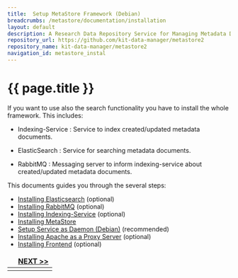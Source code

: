 ```yaml
---
title:  Setup MetaStore Framework (Debian)
breadcrumbs: /metastore/documentation/installation
layout: default
description: A Research Data Repository Service for Managing Metadata Documents based on JSON or XML.
repository_url: https://github.com/kit-data-manager/metastore2
repository_name: kit-data-manager/metastore2
navigation_id: metastore_instal
---
```


# {{ page.title }} 
If you want to use also the search functionality you have to install the whole framework.
This includes:
- Indexing-Service
: Service to index created/updated metadata documents.

- ElasticSearch
: Service for searching metadata documents.

- RabbitMQ
: Messaging server to inform indexing-service about created/updated metadata documents.

This documents guides you through the several steps:
- [Installing Elasticsearch](setup-elasticsearch.html) (optional)
- [Installing RabbitMQ](setup-rabbitMq.html) (optional)
- [Installing Indexing-Service](setup-indexing-service.html) (optional)
- [Installing MetaStore](setup-metastore-service.html)
- [Setup Service as Daemon (Debian)](setup-systemd.html) (recommended)
- [Installing Apache as a Proxy Server](setup-apache-as-proxy.html) (optional)
- [Installing Frontend](setup-frontend.html) (optional)

<style>
td, th {
   border: none!important;
}
</style>
| |[NEXT >>](setup-elasticsearch.html)|
|:----|----:|
| | |
